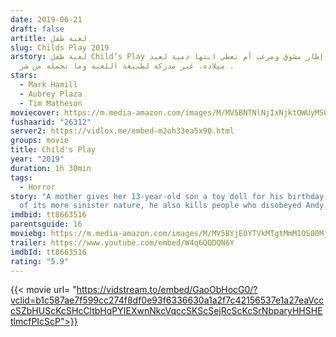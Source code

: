 ```yaml
---
date: 2019-06-21
draft: false
artitle: لعبة طفل
slug: Childs Play 2019
arstory: لعبة طفل Child’s Play في إطار مشوق ومرعب أم تعطي ابنها دمية لعيد
  ميلاده، غير مدركة لطبيعة اللعبة وما تحمله من شر .
stars:
  - Mark Hamill
  - Aubrey Plaza
  - Tim Matheson
moviecover: https://m.media-amazon.com/images/M/MV5BNTNlNjIxNjktOWUyMS00YWY5LWEwZGItMjZmODJlZWNiZGM2XkEyXkFqcGdeQXVyNDg4NjY5OTQ@._V1_FMjpg_UY863_.jpg
fushaarid: "26312"
server2: https://vidlox.me/embed-m2oh33ea5x90.html
groups: movie
title: Child's Play
year: "2019"
duration: 1h 30min
tags:
  - Horror
story: "A mother gives her 13-year-old son a toy doll for his birthday, unaware
  of its more sinister nature, he also kills people who disobeyed Andy. "
imdbid: tt8663516
parentsguide: 16
moviebg: https://m.media-amazon.com/images/M/MV5BYjE0YTVkMTgtMmM1OS00MjFhLWI0YzgtYWY3YmEwZjQ1NmQ3XkEyXkFqcGdeQXVyNjQ4ODE4MzQ@._V1_SX1777_CR0,0,1777,999_AL_.jpg
trailer: https://www.youtube.com/embed/W4q6QQDQN6Y
imdbId: tt8663516
rating: "5.9"
---
```


{{< movie url= "https://vidstream.to/embed/GaoObHocG0/?vclid=b1c587ae7f599cc274f8df0e93f6336630a1a2f7c42156537e1a27eaVcccSZbHUScKcSHcCltbHqPYIEXwnNkcVqccSKScSejRcScKcSrNbparyHHSHEtlmcfPIcScP">}}
